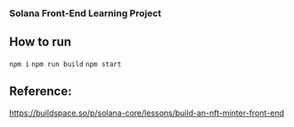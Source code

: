 ### Solana Front-End Learning Project

## How to run
`npm i`
`npm run build`
`npm start`


## Reference:
https://buildspace.so/p/solana-core/lessons/build-an-nft-minter-front-end